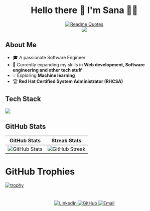 
<div align="center">

#  Hello there 👋 I'm Sana 🧑‍💻

</div>

<div align="center">
  <a href="https://github.com/piyushsuthar/github-readme-quotes">
    <img src="https://quotes-github-readme.vercel.app/api?type=horizontal&theme=dark" alt="Readme Quotes" />
  </a>
</div>
<div align="center">
   <img src="https://komarev.com/ghpvc/?username=Sanakhansk&color=blue&style=for-the-badge" /> 
</div>


## About Me
- 🎓 A passionate Software Engineer
- 🌱 Currently expanding my skills in **Web development, Software engineering and other tech stuff**
- 💡 Exploring **Machine learning**
- 🏆 **Red Hat Certified System Administrator (RHCSA)**


## Tech Stack                                     
<p align="left">
  <a href="https://skillicons.dev">
    <img src="https://skillicons.dev/icons?i=cpp,js,html,css,react,linux,python,mongodb,mysql,tailwind" />
  </a>
</p>



 ## GitHub Stats
| GitHub Stats | Streak Stats |
| ------------ | ------------ |
| ![GitHub Stats](https://github-readme-stats.vercel.app/api?username=Sanakhansk&theme=dark&hide_border=false&include_all_commits=false&count_private=false) | ![GitHub Streak](https://nirzak-streak-stats.vercel.app/?user=Sanakhansk&theme=dark&hide_border=false) |





# GitHub Trophies
[![trophy](https://github-profile-trophy.vercel.app/?username=Sanakhansk&title=Stars,MultiLanguage,Commits,Repositories,Experience,PullRequest)](https://github.com/ryo-ma/github-profile-trophy)


#
<div align="center">
<a href="https://www.linkedin.com/in/khansanask">
  <img src="https://img.shields.io/badge/LinkedIn-blue?style=for-the-badge&logo=linkedin" alt="LinkedIn" />
</a>
<a href="https://github.com/Sanakhansk">
  <img src="https://img.shields.io/badge/GitHub-black?style=for-the-badge&logo=github" alt="GitHub" />
</a>
<a href="mailto:your-khansana.ajmer@gmail.com">
  <img src="https://img.shields.io/badge/Email-D14836?style=for-the-badge&logo=gmail&logoColor=white" alt="Email" />
</a>
</div>











